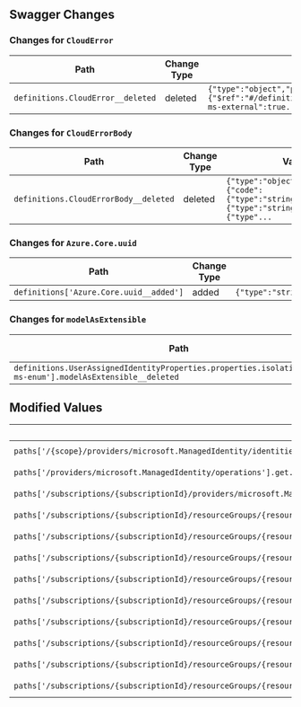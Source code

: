 ## Swagger Changes

### Changes for `CloudError`

| Path | Change Type | Value |
|------|------------|-------|
| `definitions.CloudError__deleted` | deleted | `{"type":"object","properties":{"error":{"$ref":"#/definitions/CloudErrorBody"}},"x-ms-external":true...` |

### Changes for `CloudErrorBody`

| Path | Change Type | Value |
|------|------------|-------|
| `definitions.CloudErrorBody__deleted` | deleted | `{"type":"object","properties":{"code":{"type":"string"},"message":{"type":"string"},"target":{"type"...` |

### Changes for `Azure.Core.uuid`

| Path | Change Type | Value |
|------|------------|-------|
| `definitions['Azure.Core.uuid__added']` | added | `{"type":"string","format":"uuid"}` |

### Changes for `modelAsExtensible`

| Path | Change Type | Value |
|------|------------|-------|
| `definitions.UserAssignedIdentityProperties.properties.isolationScope['x-ms-enum'].modelAsExtensible__deleted` | deleted | `true` |

## Modified Values

| Path | Old Value | New Value |
|------|-----------|----------|
| `paths['/{scope}/providers/microsoft.ManagedIdentity/identities/default'].get.responses.default.schema.$ref` | `#/definitions/CloudError` | `../../../../../common-types/resource-management/v4/types.json#/definitions/ErrorResponse` |
| `paths['/providers/microsoft.ManagedIdentity/operations'].get.responses.default.schema.$ref` | `#/definitions/CloudError` | `../../../../../common-types/resource-management/v4/types.json#/definitions/ErrorResponse` |
| `paths['/subscriptions/{subscriptionId}/providers/microsoft.ManagedIdentity/userAssignedIdentities'].get.responses.default.schema.$ref` | `#/definitions/CloudError` | `../../../../../common-types/resource-management/v4/types.json#/definitions/ErrorResponse` |
| `paths['/subscriptions/{subscriptionId}/resourceGroups/{resourceGroupName}/providers/microsoft.ManagedIdentity/userAssignedIdentities'].get.responses.default.schema.$ref` | `#/definitions/CloudError` | `../../../../../common-types/resource-management/v4/types.json#/definitions/ErrorResponse` |
| `paths['/subscriptions/{subscriptionId}/resourceGroups/{resourceGroupName}/providers/microsoft.ManagedIdentity/userAssignedIdentities/{resourceName}'].delete.responses.default.schema.$ref` | `#/definitions/CloudError` | `../../../../../common-types/resource-management/v4/types.json#/definitions/ErrorResponse` |
| `paths['/subscriptions/{subscriptionId}/resourceGroups/{resourceGroupName}/providers/microsoft.ManagedIdentity/userAssignedIdentities/{resourceName}'].get.responses.default.schema.$ref` | `#/definitions/CloudError` | `../../../../../common-types/resource-management/v4/types.json#/definitions/ErrorResponse` |
| `paths['/subscriptions/{subscriptionId}/resourceGroups/{resourceGroupName}/providers/microsoft.ManagedIdentity/userAssignedIdentities/{resourceName}'].patch.responses.default.schema.$ref` | `#/definitions/CloudError` | `../../../../../common-types/resource-management/v4/types.json#/definitions/ErrorResponse` |
| `paths['/subscriptions/{subscriptionId}/resourceGroups/{resourceGroupName}/providers/microsoft.ManagedIdentity/userAssignedIdentities/{resourceName}'].put.responses.default.schema.$ref` | `#/definitions/CloudError` | `../../../../../common-types/resource-management/v4/types.json#/definitions/ErrorResponse` |
| `paths['/subscriptions/{subscriptionId}/resourceGroups/{resourceGroupName}/providers/microsoft.ManagedIdentity/userAssignedIdentities/{resourceName}/federatedIdentityCredentials'].get.responses.default.schema.$ref` | `#/definitions/CloudError` | `../../../../../common-types/resource-management/v4/types.json#/definitions/ErrorResponse` |
| `paths['/subscriptions/{subscriptionId}/resourceGroups/{resourceGroupName}/providers/microsoft.ManagedIdentity/userAssignedIdentities/{resourceName}/federatedIdentityCredentials/{federatedIdentityCredentialResourceName}'].delete.responses.default.schema.$ref` | `#/definitions/CloudError` | `../../../../../common-types/resource-management/v4/types.json#/definitions/ErrorResponse` |
| `paths['/subscriptions/{subscriptionId}/resourceGroups/{resourceGroupName}/providers/microsoft.ManagedIdentity/userAssignedIdentities/{resourceName}/federatedIdentityCredentials/{federatedIdentityCredentialResourceName}'].get.responses.default.schema.$ref` | `#/definitions/CloudError` | `../../../../../common-types/resource-management/v4/types.json#/definitions/ErrorResponse` |
| `paths['/subscriptions/{subscriptionId}/resourceGroups/{resourceGroupName}/providers/microsoft.ManagedIdentity/userAssignedIdentities/{resourceName}/federatedIdentityCredentials/{federatedIdentityCredentialResourceName}'].put.responses.default.schema.$ref` | `#/definitions/CloudError` | `../../../../../common-types/resource-management/v4/types.json#/definitions/ErrorResponse` |

